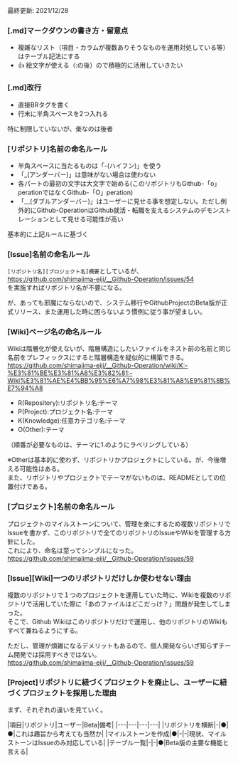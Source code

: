 最終更新: 2021/12/28

### [.md]マークダウンの書き方・留意点
- 複雑なリスト（項目・カラムが複数ありそうなものを運用対処している等）はテーブル記法にする
- 👍 絵文字が使える（:の後）ので積極的に活用していきたい

### [.md]改行
- 直接BRタグを書く
- 行末に半角スペースを2つ入れる

特に制限していないが、楽なのは後者

### [リポジトリ]名前の命名ルール
- 半角スペースに当たるものは「-(ハイフン)」を使う
- 「_(アンダーバー)」は意味がない場合は使わない
- 各パートの最初の文字は大文字で始める(このリポジトリもGithub-「o」perationではなくGithub-「O」peration)
- 「__(ダブルアンダーバー)」はユーザーに見せる事を想定しない。ただし例外的にGithub-OperationはGithub就活・転職を支えるシステムのデモンストレーションとして見せる可能性が高い

基本的に上記ルールに基づく

### [Issue]名前の命名ルール
`[リポジトリ名][プロジェクト名]概要`としているが、  
https://github.com/shimajima-eiji/__Github-Operation/issues/54  
を実施すればリポジトリ名が不要になる。

が、あっても邪魔にならないので、システム移行やGithubProjectのBeta版が正式リリース、また運用した時に困らないよう慣例に従う事が望ましい。

### [Wiki]ページ名の命名ルール
Wikiは階層化が使えないが、階層構造にしたいファイルをネスト前の名前と同じ名前をプレフィックスにすると階層構造を疑似的に構築できる。  
https://github.com/shimajima-eiji/__Github-Operation/wiki/K:-%E3%81%BE%E3%81%A8%E3%82%81:-Wiki%E3%81%AE%E4%BB%95%E6%A7%98%E3%81%A8%E9%81%8B%E7%94%A8

- R(Repository):リポジトリ名:テーマ
- P(Project):プロジェクト名:テーマ
- K(Knowledge):任意カテゴリ名:テーマ
- O(Other):テーマ

（順番が必要なものは、テーマに1.のようにラベリングしている）

※Otherは基本的に使わず、リポジトリかプロジェクトにしている。が、今後増える可能性はある。  
また、リポジトリやプロジェクトでテーマがないものは、READMEとしての位置付けである。

### [プロジェクト]名前の命名ルール
プロジェクトのマイルストーンについて、管理を楽にするため複数リポジトリでIssueを書かず、このリポジトリで全てのリポジトリのIssueやWikiを管理する方針にした。  
これにより、命名は至ってシンプルになった。  
https://github.com/shimajima-eiji/__Github-Operation/issues/59

### [Issue][Wiki]一つのリポジトリだけしか使わせない理由
複数のリポジトリで１つのプロジェクトを運用していた時に、Wikiを複数のリポジトリで活用していた際に「あのファイルはどこだっけ？」問題が発生してしまった。  
そこで、Github Wikiはこのリポジトリだけで運用し、他のリポジトリのWikiもすべて兼ねるようにする。

ただし、管理が煩雑になるデメリットもあるので、個人開発ならいざ知らずチーム開発では採用すべきではない。  
https://github.com/shimajima-eiji/__Github-Operation/issues/59

### [Project]リポジトリに紐づくプロジェクトを廃止し、ユーザーに紐づくプロジェクトを採用した理由
まず、それぞれの違いを見ていく。  

|項目|リポジトリ|ユーザー|Beta|備考|
|---|---|---|---|
|リポジトリを横断|-|●|●|これは趣旨から考えても当然か|
|マイルストーンを作成|●|-|-|現状、マイルストーンはIssueのみ対応している|
|テーブル一覧|-|-|●|Beta版の主要な機能と言える|
